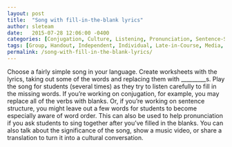 ```yaml
---
layout: post
title:  "Song with fill-in-the-blank lyrics"
author: sleteam
date:   2015-07-28 12:06:00 -0400
categories: [Conjugation, Culture, Listening, Pronunciation, Sentence-Structure, Vocabulary]
tags: [Group, Handout, Independent, Individual, Late-in-Course, Media, Midway, Opening-Activity, Paper, Review, Works-for-Tutoring]
permalink: /song-with-fill-in-the-blank-lyrics/
---
```

Choose a fairly simple song in your language. Create worksheets with the lyrics, taking out some of the words and replacing them with _________s. Play the song for students (several times) as they try to listen carefully to fill in the missing words. If you’re working on conjugation, for example, you may replace all of the verbs with blanks. Or, if you’re working on sentence structure, you might leave out a few words for students to become especially aware of word order. This can also be used to help pronunciation if you ask students to sing together after you’ve filled in the blanks. You can also talk about the significance of the song, show a music video, or share a translation to turn it into a cultural conversation.